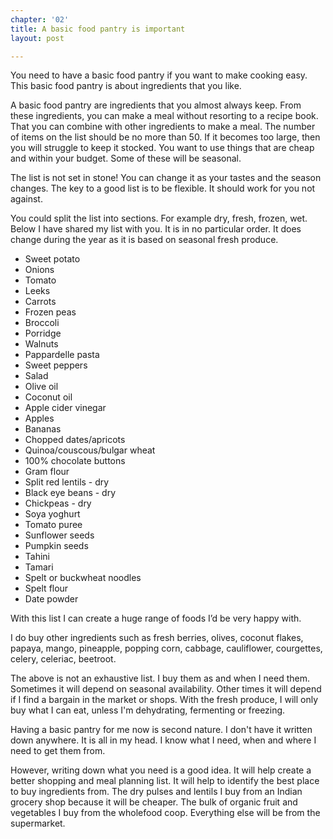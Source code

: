 ```yaml
---
chapter: '02'
title: A basic food pantry is important
layout: post

---
```

You need to have a basic food pantry if you want to make cooking easy. This basic food pantry is about ingredients that you like.

A basic food pantry are ingredients that you almost always keep. From these ingredients, you can make a meal without resorting to a recipe book. That you can combine with other ingredients to make a meal. The number of items on the list should be no more than 50. If it becomes too large, then you will struggle to keep it stocked. You want to use things that are cheap and within your budget. Some of these will be seasonal.

The list is not set in stone! You can change it as your tastes and the season changes. The key to a good list is to be flexible. It should work for you not against.

You could split the list into sections. For example dry, fresh, frozen, wet. Below I have shared my list with you. It is in no particular order. It does change during the year as it is based on seasonal fresh produce.

* Sweet potato
* Onions
* Tomato
* Leeks
* Carrots
* Frozen peas
* Broccoli
* Porridge
* Walnuts
* Pappardelle pasta
* Sweet peppers
* Salad
* Olive oil
* Coconut oil
* Apple cider vinegar
* Apples
* Bananas
* Chopped dates/apricots
* Quinoa/couscous/bulgar wheat
* 100% chocolate buttons
* Gram flour
* Split red lentils - dry
* Black eye beans - dry
* Chickpeas - dry
* Soya yoghurt
* Tomato puree
* Sunflower seeds
* Pumpkin seeds
* Tahini
* Tamari
* Spelt or buckwheat noodles
* Spelt flour
* Date powder

With this list I can create a huge range of foods I’d be very happy with.

I do buy other ingredients such as fresh berries, olives, coconut flakes, papaya, mango, pineapple, popping corn, cabbage, cauliflower, courgettes, celery, celeriac, beetroot.

The above is not an exhaustive list. I buy them as and when I need them. Sometimes it will depend on seasonal availability. Other times it will depend if I find a bargain in the market or shops. With the fresh produce, I will only buy what I can eat, unless I'm dehydrating, fermenting or freezing.

Having a basic pantry for me now is second nature. I don't have it written down anywhere. It is all in my head. I know what I need, when and where I need to get them from.

However, writing down what you need is a good idea. It will help create a better shopping and meal planning list. It will help to identify the best place to buy ingredients from. The dry pulses and lentils I buy from an Indian grocery shop because it will be cheaper. The bulk of organic fruit and vegetables I buy from the wholefood coop. Everything else will be from the supermarket.
